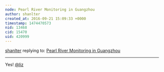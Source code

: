 ```yaml
---
node: Pearl River Monitoring in Guangzhou
author: shanlter
created_at: 2016-09-21 15:09:33 +0000
timestamp: 1474470573
nid: 13468
cid: 15470
uid: 420999
---
```




[shanlter](../profile/shanlter) replying to: [Pearl River Monitoring in Guangzhou](../notes/shanlter/09-21-2016/pearl-river-monitoring-in-guangzhou)

----
Yes! [@liz](/profile/liz)